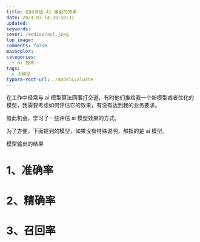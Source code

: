```yaml
---
title: 如何评估 AI 模型的效果
date: 2024-07-14 20:50:31
updated:
keywords:
cover: /medias/ast.jpeg
top_image:
comments: false
maincolor:
categories:
  - ai 技术
tags:
  - 大模型
typora-root-url: ./modelEvaluate
---
```


在工作中经常与 ai 模型算法同事打交道，有时他们推给我一个新模型或者优化的模型，我需要考虑如何评估它的效果，有没有达到我的业务要求。

借此机会，学习了一些评估 ai 模型效果的方式。

为了方便，下面提到的模型，如果没有特殊说明，都指的是 ai 模型。

模型输出的结果

# 1、准确率

# 2、精确率

# 3、召回率
